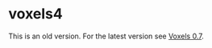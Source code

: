 voxels4
=======

This is an old version. For the latest version see [Voxels 0.7](https://github.com/programmerjake/voxels-0.7).
